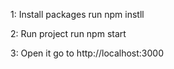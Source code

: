 1: Install packages
 run npm instll

2: Run project
 run npm start

3: Open it
 go to http://localhost:3000


